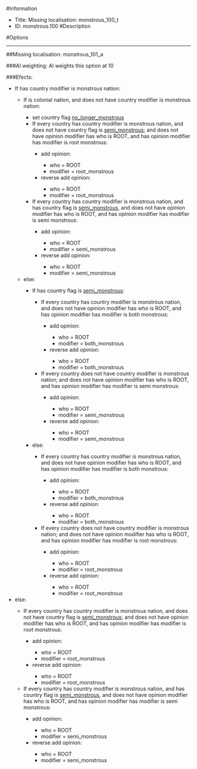 #Information
 - Title: Missing localisation: monstrous_100_t
 - ID: monstrous.100
#Description

#Options

___
##Missing localisation: monstrous_101_a

###AI weighting:
AI weights this option at 10


###Efects:<ul><li>If has country modifier is monstrous nation:</li><ul><li>If is colonial nation, and  does not have country modifier is monstrous nation:</li><ul><li>set country flag [no_longer_monstrous](../flags/no_longer_monstrous.md)</li><li>If every country has country modifier is monstrous nation, and does not have country flag is [semi_monstrous](../flags/semi_monstrous.md); and does not have opinion modifier has who is ROOT, and has opinion modifier has modifier is root monstrous:</li><ul><li>add opinion:</li><ul><li>who = ROOT</li><li>modifier = root_monstrous</li></ul><li>reverse add opinion:</li><ul><li>who = ROOT</li><li>modifier = root_monstrous</li></ul></ul><li>If every country has country modifier is monstrous nation, and  has country flag is [semi_monstrous](../flags/semi_monstrous.md), and does not have opinion modifier has who is ROOT, and has opinion modifier has modifier is semi monstrous:</li><ul><li>add opinion:</li><ul><li>who = ROOT</li><li>modifier = semi_monstrous</li></ul><li>reverse add opinion:</li><ul><li>who = ROOT</li><li>modifier = semi_monstrous</li></ul></ul></ul><li>else:</li><ul><li>If has country flag is [semi_monstrous](../flags/semi_monstrous.md):</li><ul><li>If every country has country modifier is monstrous nation, and does not have opinion modifier has who is ROOT, and has opinion modifier has modifier is both monstrous:</li><ul><li>add opinion:</li><ul><li>who = ROOT</li><li>modifier = both_monstrous</li></ul><li>reverse add opinion:</li><ul><li>who = ROOT</li><li>modifier = both_monstrous</li></ul></ul><li>If every country does not have country modifier is monstrous nation; and does not have opinion modifier has who is ROOT, and has opinion modifier has modifier is semi monstrous:</li><ul><li>add opinion:</li><ul><li>who = ROOT</li><li>modifier = semi_monstrous</li></ul><li>reverse add opinion:</li><ul><li>who = ROOT</li><li>modifier = semi_monstrous</li></ul></ul></ul><li>else:</li><ul><li>If every country has country modifier is monstrous nation, and does not have opinion modifier has who is ROOT, and has opinion modifier has modifier is both monstrous:</li><ul><li>add opinion:</li><ul><li>who = ROOT</li><li>modifier = both_monstrous</li></ul><li>reverse add opinion:</li><ul><li>who = ROOT</li><li>modifier = both_monstrous</li></ul></ul><li>If every country does not have country modifier is monstrous nation; and does not have opinion modifier has who is ROOT, and has opinion modifier has modifier is root monstrous:</li><ul><li>add opinion:</li><ul><li>who = ROOT</li><li>modifier = root_monstrous</li></ul><li>reverse add opinion:</li><ul><li>who = ROOT</li><li>modifier = root_monstrous</li></ul></ul></ul></ul></ul><li>else:</li><ul><li>If every country has country modifier is monstrous nation, and does not have country flag is [semi_monstrous](../flags/semi_monstrous.md); and does not have opinion modifier has who is ROOT, and has opinion modifier has modifier is root monstrous:</li><ul><li>add opinion:</li><ul><li>who = ROOT</li><li>modifier = root_monstrous</li></ul><li>reverse add opinion:</li><ul><li>who = ROOT</li><li>modifier = root_monstrous</li></ul></ul><li>If every country has country modifier is monstrous nation, and  has country flag is [semi_monstrous](../flags/semi_monstrous.md), and does not have opinion modifier has who is ROOT, and has opinion modifier has modifier is semi monstrous:</li><ul><li>add opinion:</li><ul><li>who = ROOT</li><li>modifier = semi_monstrous</li></ul><li>reverse add opinion:</li><ul><li>who = ROOT</li><li>modifier = semi_monstrous</li></ul></ul></ul></ul>
